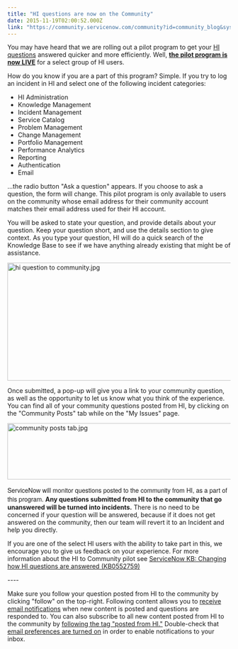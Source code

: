 ```yaml
---
title: "HI questions are now on the Community"
date: 2015-11-19T02:00:52.000Z
link: "https://community.servicenow.com/community?id=community_blog&sys_id=612d66e5dbd0dbc01dcaf3231f961921"
---
```

<p>You may have heard that we are rolling out a pilot program to get your <a title="" _jive_internal="true" href="/community/blogs/blog/2015/11/04/changing-how-hi-questions-are-answered">HI questions</a> answered quicker and more efficiently. Well, <strong><a title="i.service-now.com/kb_view.do?sysparm_article=KB0552759" href="https://hi.service-now.com/kb_view.do?sysparm_article=KB0552759">the pilot program is now LIVE</a></strong> for a select group of HI users.</p><p></p><p>How do you know if you are a part of this program? Simple. If you try to log an incident in HI and select one of the following incident categories:</p><ul><li>HI Administration</li><li>Knowledge Management</li><li>Incident Management</li><li>Service Catalog</li><li>Problem Management</li><li>Change Management</li><li>Portfolio Management</li><li>Performance Analytics</li><li>Reporting</li><li>Authentication</li><li>Email</li></ul><p></p><p>...the radio button "Ask a question" appears. If you choose to ask a question, the form will change. This pilot program is only available to users on the community whose email address for their community account matches their email address used for their HI account.</p><p></p><p>You will be asked to state your question, and provide details about your question. Keep your question short, and use the details section to give context. As you type your question, HI will do a quick search of the Knowledge Base to see if we have anything already existing that might be of assistance.</p><p><img   alt="hi question to community.jpg" class="image-1 jive-image" src="535edc82db985344e9737a9e0f9619cb.iix" style="width: 620px; height: 266px; display: block; margin-left: auto; margin-right: auto;"/></p><p></p><p>Once submitted, a pop-up will give you a link to your community question, as well as the opportunity to let us know what you think of the experience. You can find all of your community questions posted from HI, by clicking on the "Community Posts" tab while on the "My Issues" page.</p><p><img   alt="community posts tab.jpg" class="image-2 jive-image" src="5feb7ff9db545fc03eb27a9e0f96199f.iix" style="width: 620px; height: 127px; display: block; margin-left: auto; margin-right: auto;"/></p><p></p><p><span style="font-size: 10.5pt; font-family: 'Helvetica Neue';">ServiceNow will monitor questions posted to the community from HI, as a part of this program</span>. <strong>Any questions submitted from HI to the community that go unanswered will be turned into incidents.</strong> There is no need to be concerned if your question will be answered, because if it does not get answered on the community, then our team will revert it to an Incident and help you directly.</p><p></p><p>If you are one of the select HI users with the ability to take part in this, we encourage you to give us feedback on your experience. For more information about the HI to Community pilot see <a href="https://hi.service-now.com/kb_view.do?sysparm_article=KB0552759" title="https://hi.service-now.com/kb_view.do?sysparm_article=KB0552759">ServiceNow KB: Changing how HI questions are answered (KB0552759)</a></p><p></p><p>----</p><p></p><p>Make sure you follow your question posted from HI to the community by clicking "follow" on the top-right. Following content allows you to <a title="" _jive_internal="true" href="/community?id=community_article&sys_id=f4bc6a25dbd0dbc01dcaf3231f961948">receive email notifications</a> when new content is posted and questions are responded to. You can also subscribe to all new content posted from HI to the community by <a title="" _jive_internal="true" href="/community?id=community_article&sys_id=134da229dbd0dbc01dcaf3231f961985">following the tag "posted from HI."</a> Double-check that <a title="" _jive_internal="true" href="/community?id=community_article&sys_id=f4bc6a25dbd0dbc01dcaf3231f961948">email preferences are turned on</a> in order to enable notifications to your inbox.</p>